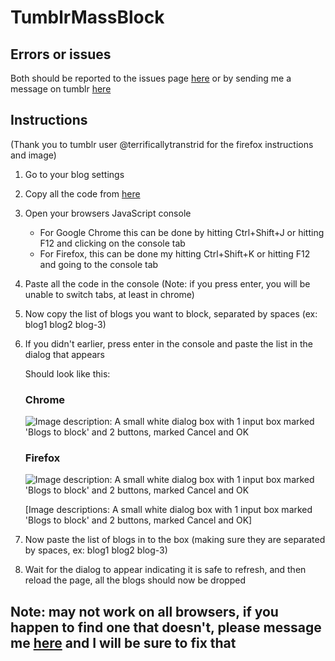 # TumblrMassBlock
## Errors or issues
Both should be reported to the issues page [here](http://github.com/linuxdemon1/TumblrMassBlock/issues) or by sending me a message on tumblr [here](http://blog.walterbarnes.net/ask)

## Instructions
(Thank you to tumblr user @terrificallytranstrid for the firefox instructions and image)

1. Go to your blog settings
2. Copy all the code from [here](https://raw.githubusercontent.com/linuxdemon1/TumblrMassBlock/master/tumblr_block.js)
3. Open your browsers JavaScript console
     * For Google Chrome this can be done by hitting Ctrl+Shift+J or hitting F12 and clicking on the console tab
     * For Firefox, this can be done my hitting Ctrl+Shift+K or hitting F12 and going to the console tab
4. Paste all the code in the console (Note: if you press enter, you will be unable to switch tabs, at least in chrome)
5. Now copy the list of blogs you want to block, separated by spaces (ex: blog1 blog2 blog-3)
6. If you didn't earlier, press enter in the console and paste the list in the dialog that appears

    Should look like this: 

    ### Chrome

    <img src="https://i.gyazo.com/bf9f3dc70944b3f0443a1513df490238.png" alt="Image description: A small white dialog box with 1 input box marked 'Blogs to block' and 2 buttons, marked Cancel and OK" />

    ### Firefox

    <img src="https://67.media.tumblr.com/178542c6717d3bc51ef4f7633529cf7b/tumblr_inline_o89a7knV351tiaber_540.png" alt="Image description: A small white dialog box with 1 input box marked 'Blogs to block' and 2 buttons, marked Cancel and OK" />

    \[Image descriptions: A small white dialog box with 1 input box marked 'Blogs to block' and 2 buttons, marked Cancel and OK\]

7. Now paste the list of blogs in to the box (making sure they are separated by spaces, ex: blog1 blog2 blog-3)
8. Wait for the dialog to appear indicating it is safe to refresh, and then reload the page, all the blogs should now be dropped

## Note: may not work on all browsers, if you happen to find one that doesn't, please message me [here](http://blog.walterbarnes.net/ask) and I will be sure to fix that